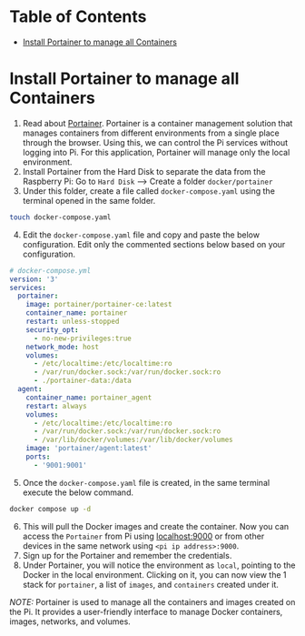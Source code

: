 # Table of Contents
- [Install Portainer to manage all Containers](#installing-porter)


# Install Portainer to manage all Containers <a name="installing-porter"></a>
1. Read about [Portainer](https://www.portainer.io/). Portainer is a container management solution that manages containers from different environments from a single place through the browser. Using this, we can control the Pi services without logging into Pi. For this application, Portainer will manage only the local environment.
2. Install Portainer from the Hard Disk to separate the data from the Raspberry Pi: Go to `Hard Disk` --> Create a folder `docker/portainer`
3. Under this folder, create a file called `docker-compose.yaml` using the terminal opened in the same folder.

```bash
touch docker-compose.yaml
```

4. Edit the `docker-compose.yaml` file and copy and paste the below configuration. Edit only the commented sections below based on your configuration.

```yaml
# docker-compose.yml 
version: '3'
services:
  portainer:
    image: portainer/portainer-ce:latest
    container_name: portainer
    restart: unless-stopped
    security_opt:
      - no-new-privileges:true
    network_mode: host
    volumes:
      - /etc/localtime:/etc/localtime:ro
      - /var/run/docker.sock:/var/run/docker.sock:ro
      - ./portainer-data:/data
  agent:
    container_name: portainer_agent
    restart: always
    volumes:
      - /etc/localtime:/etc/localtime:ro
      - /var/run/docker.sock:/var/run/docker.sock:ro
      - /var/lib/docker/volumes:/var/lib/docker/volumes
    image: 'portainer/agent:latest'
    ports:
      - '9001:9001'
```

5. Once the `docker-compose.yaml` file is created, in the same terminal execute the below command.

```bash
docker compose up -d
```

6. This will pull the Docker images and create the container. Now you can access the `Portainer` from Pi using [localhost:9000](localhost:9000) or from other devices in the same network using `<pi ip address>:9000`.
7. Sign up for the Portainer and remember the credentials.
8. Under Portainer, you will notice the environment as `local`, pointing to the Docker in the local environment. Clicking on it, you can now view the 1 stack for `portainer`, a list of `images`, and `containers` created under it.


_NOTE:_ Portainer is used to manage all the containers and images created on the Pi. It provides a user-friendly interface to manage Docker containers, images, networks, and volumes.